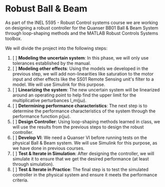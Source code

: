 # Robust Ball & Beam

As part of the INEL 5595 - Robust Control systems course we are working on designing a robust controller for the Quanser BB01 Ball & Beam System through loop-shaping methods and the MATLAB Robust Controls Systems toolbox.

We will divide the project into the following steps:

 1. [ ] **Modeling the uncertain system**: In this phase, we will only use tolerances established by the manual.
 2. [ ] **Modeling other effects**: Using the models we developed in the previous step, we will add non-linearities like saturation to the motor input and other effects like the SS01 Remote Sensing unit's filter to a model. We will use Simulink for this purpose.
 3. [ ] **Linearizing the system**: The new uncertain system will be linearized around an operating point to help find the upper limit for the multiplicative perturbances l_m(jω).
 4. [ ] **Determining performance characteristics**: The next step is to determine the performance characteristics of the system through the performance function p(jω).
 5. [ ] **Design Controller**: Using loop-shaping methods learned in class, we will use the results from the previous steps to design the robust controller.
 6. [ ] **Develop VI**: We need a Quanser VI before running tests on the physical Ball & Beam system. We will use Simulink for this purpose, as we have done in previous courses.
 7. [ ] **Test & Iterate in Simulation**: After designing the controller, we will simulate it to ensure that we get the desired performance (at least through simulation). 
 8. [ ] **Test & Iterate in Practice**: The final step is to test the simulated controller in the physical system and ensure it meets the performance criteria.